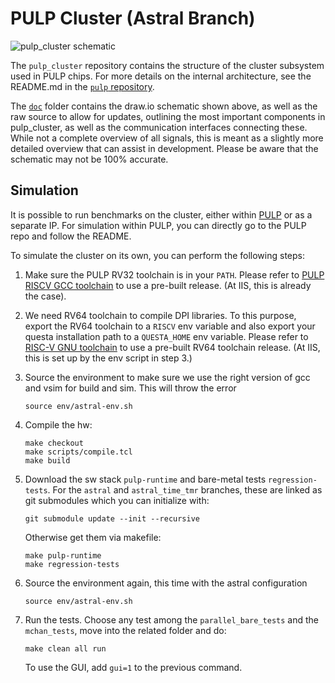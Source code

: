 # PULP Cluster (Astral Branch)

![pulp_cluster schematic](doc/PULP_CLUSTER.png)

The `pulp_cluster` repository contains the structure of the cluster subsystem
used in PULP chips. For more details on the internal architecture, see the
README.md in the [`pulp` repository](https://github.com/pulp-platform/pulp).

The [`doc`](doc/) folder contains the draw.io schematic shown above, as well as
the raw source to allow for updates, outlining the most important components in
pulp_cluster, as well as the communication interfaces connecting these. While
not a complete overview of all signals, this is meant as a slightly more
detailed overview that can assist in development. Please be aware that the
schematic may not be 100% accurate.

## Simulation

It is possible to run benchmarks on the cluster, either within
[PULP](https://github.com/pulp-platform/pulp) or as a separate IP. For
simulation within PULP, you can directly go to the PULP repo and follow the
README.

To simulate the cluster on its own, you can perform the following steps:

1. Make sure the PULP RV32 toolchain is in your `PATH`. Please refer to [PULP
   RISCV GCC toolchain](https://github.com/pulp-platform/pulp-riscv-gcc) to use
   a pre-built release. (At IIS, this is already the case).

2. We need RV64 toolchain to compile DPI libraries. To this purpose, export the
   RV64 toolchain to a `RISCV` env variable and also export your questa
   installation path to a `QUESTA_HOME` env variable. Please refer to [RISC-V GNU
   toolchain](https://github.com/riscv-collab/riscv-gnu-toolchain/) to use a
   pre-built RV64 toolchain release. (At IIS, this is set up by the env script in step 3.)

3. Source the environment to make sure we use the right version of gcc and vsim for build and sim. This will throw the error 
   ```
   source env/astral-env.sh
   ```

4. Compile the hw:
   ```
   make checkout
   make scripts/compile.tcl
   make build
   ```

5. Download the sw stack `pulp-runtime` and bare-metal tests `regression-tests`. 
   For the `astral` and `astral_time_tmr` branches, these are linked as git submodules which you can initialize with:
   ```
   git submodule update --init --recursive
   ```
   Otherwise get them via makefile:
   ```
   make pulp-runtime
   make regression-tests
   ```

6. Source the environment again, this time with the astral configuration
   ```
   source env/astral-env.sh
   ```

7. Run the tests. Choose any test among the `parallel_bare_tests` and the
   `mchan_tests`, move into the related folder and do:

   ```
   make clean all run
   ```

   To use the GUI, add `gui=1` to the previous command.

